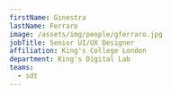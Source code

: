 ```yaml
---
firstName: Ginestra
lastName: Ferraro
image: /assets/img/people/gferraro.jpg
jobTitle: Senior UI/UX Designer
affiliation: King's College London
department: King's Digital Lab
teams:
  - sdt
---
```

